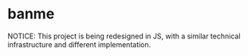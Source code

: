 # banme
NOTICE: This project is being redesigned in JS, with a similar technical infrastructure and different implementation.
